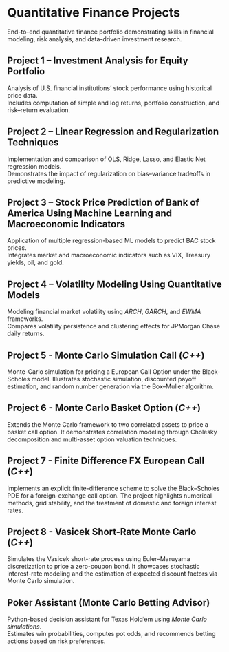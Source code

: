 # Quantitative Finance Projects

End-to-end quantitative finance portfolio demonstrating skills in financial modeling, risk analysis, and data-driven investment research.

## **Project 1 – Investment Analysis for Equity Portfolio**
Analysis of U.S. financial institutions’ stock performance using historical price data.  
Includes computation of simple and log returns, portfolio construction, and risk–return evaluation.

## **Project 2 – Linear Regression and Regularization Techniques**
Implementation and comparison of OLS, Ridge, Lasso, and Elastic Net regression models.  
Demonstrates the impact of regularization on bias–variance tradeoffs in predictive modeling.

## **Project 3 – Stock Price Prediction of Bank of America Using Machine Learning and Macroeconomic Indicators**
Application of multiple regression-based ML models to predict BAC stock prices.  
Integrates market and macroeconomic indicators such as VIX, Treasury yields, oil, and gold.

## **Project 4 – Volatility Modeling Using Quantitative Models**
Modeling financial market volatility using *ARCH*, *GARCH*, and *EWMA* frameworks.  
Compares volatility persistence and clustering effects for JPMorgan Chase daily returns.

## **Project 5 - Monte Carlo Simulation Call (*C++*)**
Monte-Carlo simulation for pricing a European Call Option under the Black-Scholes model.
Illustrates stochastic simulation, discounted payoff estimation, and random number generation via the Box–Muller algorithm.

## **Project 6 - Monte Carlo Basket Option (*C++*)**
Extends the Monte Carlo framework to two correlated assets to price a basket call option.
It demonstrates correlation modeling through Cholesky decomposition and multi-asset option valuation techniques.

## **Project 7 - Finite Difference FX European Call (*C++*)**
Implements an explicit finite-difference scheme to solve the Black–Scholes PDE for a foreign-exchange call option.
The project highlights numerical methods, grid stability, and the treatment of domestic and foreign interest rates.

## **Project 8 - Vasicek Short-Rate Monte Carlo (*C++*)**
Simulates the Vasicek short-rate process using Euler–Maruyama discretization to price a zero-coupon bond.
It showcases stochastic interest-rate modeling and the estimation of expected discount factors via Monte Carlo simulation.

## **Poker Assistant (Monte Carlo Betting Advisor)**
Python-based decision assistant for Texas Hold’em using *Monte Carlo simulations*.  
Estimates win probabilities, computes pot odds, and recommends betting actions based on risk preferences.
